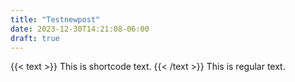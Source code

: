 ```yaml
---
title: "Testnewpost"
date: 2023-12-30T14:21:08-06:00
draft: true
---
```


{{< text >}}
This is shortcode text.
{{< /text >}}
This is regular text.
